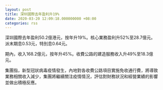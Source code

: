 ```yaml
---
layout: post
title: 深圳國際去年盈利升19%
date: 2020-03-20 12:09:18.000000000 +08:00
categories: rss
---
```


深圳國際去年盈利50.2億港元，按年升19%。核心業務盈利升52%至28.7億元。派末期息0.53元，特別息0.64元。

期內，收入168.2億元，按年升45%。收費公路的建造服務收入升49%至18.3億元。

集團指，新型冠狀病毒疫情發生，內地對各收費公路項目實施免收通行費，將導致業務相關收入減少，集團將繼續關注疫情情況，評估對財務狀況和經營業績的影響並做出積極反應。
